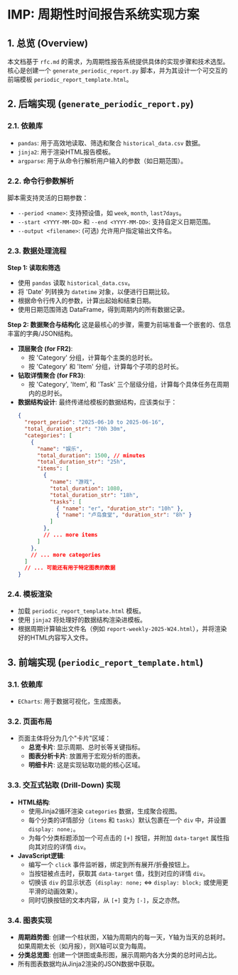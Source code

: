 # IMP: 周期性时间报告系统实现方案

## 1. 总览 (Overview)

本文档基于 `rfc.md` 的需求，为周期性报告系统提供具体的实现步骤和技术选型。核心是创建一个 `generate_periodic_report.py` 脚本，并为其设计一个可交互的前端模板 `periodic_report_template.html`。

## 2. 后端实现 (`generate_periodic_report.py`)

### 2.1. 依赖库
-   `pandas`: 用于高效地读取、筛选和聚合 `historical_data.csv` 数据。
-   `jinja2`: 用于渲染HTML报告模板。
-   `argparse`: 用于从命令行解析用户输入的参数（如日期范围）。

### 2.2. 命令行参数解析
脚本需支持灵活的日期参数：
-   `--period <name>`: 支持预设值，如 `week`, `month`, `last7days`。
-   `--start <YYYY-MM-DD>` 和 `--end <YYYY-MM-DD>`: 支持自定义日期范围。
-   `--output <filename>`: (可选) 允许用户指定输出文件名。

### 2.3. 数据处理流程

**Step 1: 读取和筛选**
-   使用 `pandas` 读取 `historical_data.csv`。
-   将 'Date' 列转换为 `datetime` 对象，以便进行日期比较。
-   根据命令行传入的参数，计算出起始和结束日期。
-   使用日期范围筛选 DataFrame，得到周期内的所有数据记录。

**Step 2: 数据聚合与结构化**
这是最核心的步骤，需要为前端准备一个嵌套的、信息丰富的字典/JSON结构。
-   **顶层聚合 (for FR2)**:
    -   按 'Category' 分组，计算每个主类的总时长。
    -   按 'Category' 和 'Item' 分组，计算每个子项的总时长。
-   **钻取详情聚合 (for FR3)**:
    -   按 'Category', 'Item', 和 'Task' 三个层级分组，计算每个具体任务在周期内的总时长。
-   **数据结构设计**:
    最终传递给模板的数据结构，应该类似于：
    ```json
    {
      "report_period": "2025-06-10 to 2025-06-16",
      "total_duration_str": "70h 30m",
      "categories": [
        {
          "name": "娱乐",
          "total_duration": 1500, // minutes
          "total_duration_str": "25h",
          "items": [
            {
              "name": "游戏",
              "total_duration": 1080,
              "total_duration_str": "18h",
              "tasks": [
                { "name": "er", "duration_str": "10h" },
                { "name": "卢岛食堂", "duration_str": "8h" }
              ]
            },
            // ... more items
          ]
        },
        // ... more categories
      ]
      // ... 可能还有用于特定图表的数据
    }
    ```

### 2.4. 模板渲染
-   加载 `periodic_report_template.html` 模板。
-   使用 `jinja2` 将处理好的数据结构渲染进模板。
-   根据周期计算输出文件名（例如 `report-weekly-2025-W24.html`），并将渲染好的HTML内容写入文件。

## 3. 前端实现 (`periodic_report_template.html`)

### 3.1. 依赖库
-   `ECharts`: 用于数据可视化，生成图表。

### 3.2. 页面布局
-   页面主体将分为几个"卡片"区域：
    -   **总览卡片**: 显示周期、总时长等关键指标。
    -   **图表分析卡片**: 放置用于宏观分析的图表。
    -   **明细卡片**: 这是实现钻取功能的核心区域。

### 3.3. 交互式钻取 (Drill-Down) 实现
-   **HTML结构**:
    -   使用Jinja2循环渲染 `categories` 数据，生成聚合视图。
    -   每个分类的详情部分（`items` 和 `tasks`）默认包裹在一个 `div` 中，并设置 `display: none;`。
    -   为每个分类标题添加一个可点击的 `[+]` 按钮，并附加 `data-target` 属性指向其对应的详情 `div`。
-   **JavaScript逻辑**:
    -   编写一个 `click` 事件监听器，绑定到所有展开/折叠按钮上。
    -   当按钮被点击时，获取其 `data-target` 值，找到对应的详情 `div`。
    -   切换该 `div` 的显示状态（`display: none;` <=> `display: block;` 或使用更平滑的动画效果）。
    -   同时切换按钮的文本内容，从 `[+]` 变为 `[-]`，反之亦然。

### 3.4. 图表实现
-   **周期趋势图**: 创建一个柱状图，X轴为周期内的每一天，Y轴为当天的总耗时。如果周期太长（如月报），则X轴可以变为每周。
-   **分类总览图**: 创建一个饼图或条形图，展示周期内各大分类的总时间占比。
-   所有图表数据均从Jinja2渲染的JSON数据中获取。 